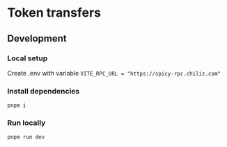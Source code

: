 # Token transfers

## Development
### Local setup
Create .env with variable `VITE_RPC_URL = "https://spicy-rpc.chiliz.com"`

### Install dependencies
`pnpm i`

### Run locally
`pnpm run dev`
